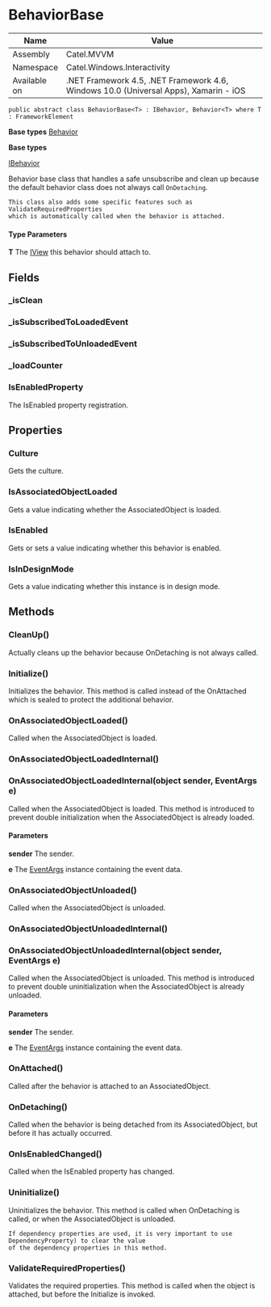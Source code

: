 

# BehaviorBase

Name|Value
---|---
Assembly|Catel.MVVM
Namespace|Catel.Windows.Interactivity
Available on|.NET Framework 4.5, .NET Framework 4.6, Windows 10.0 (Universal Apps), Xamarin - iOS

```
public abstract class BehaviorBase<T> : IBehavior, Behavior<T> where T : FrameworkElement 
```

**Base types**
[Behavior]()

**Base types**

[IBehavior](/Catel.MVVM\Catel\Windows\Interactivity\IBehavior.md)


Behavior base class that handles a safe unsubscribe and clean up because the default
    behavior class does not always call ```OnDetaching```.
    


    This class also adds some specific features such as ValidateRequiredProperties
    which is automatically called when the behavior is attached.

#### Type Parameters

**T**
The [IView](#) this behavior should attach to.



## Fields

### _isClean

### _isSubscribedToLoadedEvent

### _isSubscribedToUnloadedEvent

### _loadCounter

### IsEnabledProperty

The IsEnabled property registration.



## Properties

### Culture

Gets the culture.



### IsAssociatedObjectLoaded

Gets a value indicating whether the AssociatedObject is loaded.



### IsEnabled

Gets or sets a value indicating whether this behavior is enabled.



### IsInDesignMode

Gets a value indicating whether this instance is in design mode.



## Methods

### CleanUp()

Actually cleans up the behavior because OnDetaching is not always called.



### Initialize()

Initializes the behavior. This method is called instead of the OnAttached which is sealed
    to protect the additional behavior.



### OnAssociatedObjectLoaded()

Called when the AssociatedObject is loaded.



### OnAssociatedObjectLoadedInternal()

### OnAssociatedObjectLoadedInternal(object sender, EventArgs e)

Called when the AssociatedObject is loaded. This method is introduced to prevent
    double initialization when the AssociatedObject is already loaded.

#### Parameters

**sender**
The sender.

**e**
The [EventArgs](#) instance containing the event data.



### OnAssociatedObjectUnloaded()

Called when the AssociatedObject is unloaded.



### OnAssociatedObjectUnloadedInternal()

### OnAssociatedObjectUnloadedInternal(object sender, EventArgs e)

Called when the AssociatedObject is unloaded. This method is introduced to prevent
    double uninitialization when the AssociatedObject is already unloaded.

#### Parameters

**sender**
The sender.

**e**
The [EventArgs](#) instance containing the event data.



### OnAttached()

Called after the behavior is attached to an AssociatedObject.



### OnDetaching()

Called when the behavior is being detached from its AssociatedObject, but before it has actually occurred.



### OnIsEnabledChanged()

Called when the IsEnabled property has changed.



### Uninitialize()

Uninitializes the behavior. This method is called when OnDetaching is called, or when the
    AssociatedObject is unloaded.
    


    If dependency properties are used, it is very important to use 
    DependencyProperty) to clear the value
    of the dependency properties in this method.



### ValidateRequiredProperties()

Validates the required properties. This method is called when the object is attached, but before
    the Initialize is invoked.




